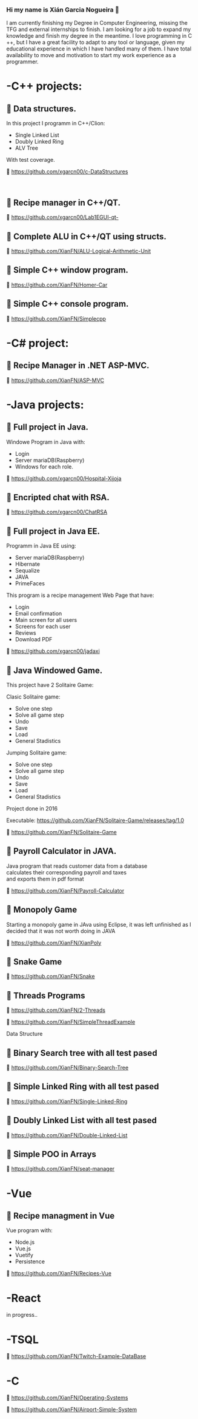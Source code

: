 ### Hi my name is Xián Garcia Nogueira 👋

I am currently finishing my Degree in Computer Engineering, missing the TFG and external internships to finish. I am looking for a job to expand my knowledge and finish my degree in the meantime. I love programming in C ++, but I have a great facility to adapt to any tool or language, given my educational experience in which I have handled many of them. I have total availability to move and motivation to start my work experience as a programmer.


# -C++ projects:

## :blue_book: Data structures.


In this project I programm in C++/Clion:
- Single Linked List
- Doubly Linked Ring
- ALV Tree

With test coverage.


:seedling: https://github.com/xgarcn00/c-DataStructures
<br>


<br/>

## :blue_book: Recipe manager in C++/QT.

:seedling: https://github.com/xgarcn00/Lab1EGUI-qt-

## :blue_book: Complete ALU in C++/QT using structs.

:seedling: https://github.com/XianFN/ALU-Logical-Arithmetic-Unit

## :blue_book: Simple C++ window program.

:seedling: https://github.com/XianFN/Homer-Car

## :blue_book: Simple C++ console program.

:seedling: https://github.com/XianFN/Simplecpp


# -C# project:

## :blue_book: Recipe Manager in .NET ASP-MVC.

:seedling: https://github.com/XianFN/ASP-MVC

# -Java projects:

## :blue_book: Full project in Java.

Windowe Program in Java with:
- Login
- Server mariaDB(Raspberry)
- Windows for each role.

:seedling: https://github.com/xgarcn00/Hospital-Xijoja

## :blue_book: Encripted chat with RSA.

:seedling: https://github.com/xgarcn00/ChatRSA

## :blue_book: Full project in Java EE.

Programm in Java EE using:

- Server mariaDB(Raspberry)
- Hibernate
- Sequalize
- JAVA
- PrimeFaces

This program is a recipe management Web Page that have:

- Login
- Email confirmation
- Main screen for all users
- Screens for each user
- Reviews
- Download PDF


:seedling: https://github.com/xgarcn00/jadaxi

## :blue_book: Java Windowed Game.

This project have 2 Solitaire Game:

Clasic Solitaire game:
  - Solve one step
  - Solve all game step
  - Undo
  - Save
  - Load
  - General Stadistics
  
Jumping Solitaire game:
  - Solve one step
  - Solve all game step
  - Undo
  - Save
  - Load
  - General Stadistics
  
  Project done in 2016
  
  Executable: https://github.com/XianFN/Solitaire-Game/releases/tag/1.0 

:seedling: https://github.com/XianFN/Solitaire-Game

## :blue_book: Payroll Calculator in JAVA.

 Java program that reads customer data from a database  
 calculates their corresponding payroll and taxes  
 and exports them in pdf format

:seedling: https://github.com/XianFN/Payroll-Calculator

## :blue_book: Monopoly Game

Starting a monopoly game in JAva using Eclipse, it was left unfinished as I decided that it was not worth doing in JAVA

:seedling: https://github.com/XianFN/XianPoly

## :blue_book: Snake Game

:seedling: https://github.com/XianFN/Snake

## :blue_book: Threads Programs

:seedling: https://github.com/XianFN/2-Threads

:seedling: https://github.com/XianFN/SimpleThreadExample


Data Structure

## :blue_book: Binary Search tree with all test pased

:seedling: https://github.com/XianFN/Binary-Search-Tree

## :blue_book: Simple Linked Ring with all test pased

:seedling: https://github.com/XianFN/Single-Linked-Ring

## :blue_book: Doubly Linked List with all test pased

:seedling: https://github.com/XianFN/Double-Linked-List

## :blue_book: Simple POO in Arrays

:seedling: https://github.com/XianFN/seat-manager


# -Vue

## :blue_book: Recipe managment in Vue

Vue program with:

  - Node.js
  - Vue.js
  - Vuetify
  - Persistence

:seedling: https://github.com/XianFN/Recipes-Vue

# -React

in progress..

# -TSQL

:seedling: https://github.com/XianFN/Twitch-Example-DataBase

# -C

:seedling: https://github.com/XianFN/Operating-Systems

:seedling: https://github.com/XianFN/Airport-Simple-System




